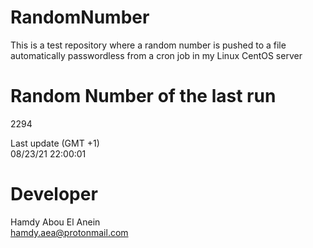 # RandomNumber    
This is a test repository where a random number is pushed to a file automatically passwordless from a cron job in my Linux CentOS server    
# Random Number of the last run   
2294
      
Last update (GMT +1)    
08/23/21 22:00:01
# Developer    
Hamdy Abou El Anein   
hamdy.aea@protonmail.com
